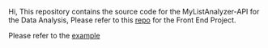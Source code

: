 Hi, This repository contains the source code for the MyListAnalyzer-API for the Data Analysis, Please refer to this [repo](https://github.com/RahulARanger/MyListAnalyzerDash) for the Front End Project.

Please refer to the [example](https://rahularanger.vercel.app/MLA/view/RahulARanger)